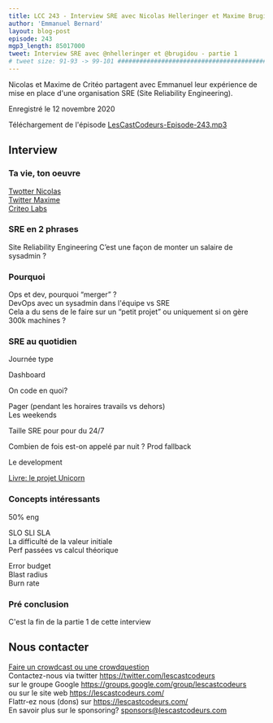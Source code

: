 ```yaml
---
title: LCC 243 - Interview SRE avec Nicolas Helleringer et Maxime Brugidou - partie 1
author: 'Emmanuel Bernard'
layout: blog-post
episode: 243
mgp3_length: 85017000
tweet: Interview SRE avec @nhelleringer et @brugidou - partie 1
# tweet size: 91-93 -> 99-101 #######################################################################
---
```

Nicolas et Maxime de Critéo partagent avec Emmanuel leur expérience de mise en place d'une organisation SRE (Site Reliability Engineering).

Enregistré le 12 novembre 2020  

Téléchargement de l'épisode [LesCastCodeurs-Episode-243.mp3](http://traffic.libsyn.com/lescastcodeurs/LesCastCodeurs-Episode-243.mp3)  

## Interview

### Ta vie, ton oeuvre

[Twotter Nicolas](https://twitter.com/nhelleringer)  
[Twitter Maxime](https://twitter.com/brugidou)  
[Criteo Labs](https://labs.criteo.com)  

### SRE en 2 phrases

Site Reliability Engineering
C’est une façon de monter un salaire de sysadmin ?

### Pourquoi

Ops et dev, pourquoi “merger” ?  
DevOps avec un sysadmin dans l'équipe vs SRE  
Cela a du sens de le faire sur un “petit projet” ou uniquement si on gère 300k machines ?

### SRE au quotidien

Journée type

Dashboard

On code en quoi?

Pager (pendant les horaires travails vs dehors)  
Les weekends

Taille SRE pour pour du 24/7

Combien de fois est-on appelé par nuit ?
Prod fallback

Le development

[Livre: le projet Unicorn](https://www.epflpress.org/produit/982/9782889153626/le-projet-unicorn)  

### Concepts intéressants

50% eng

SLO SLI SLA  
La difficulté de la valeur initiale  
Perf passées vs calcul théorique  

Error budget  
Blast radius  
Burn rate

### Pré conclusion

C'est la fin de la partie 1 de cette interview

## Nous contacter

[Faire un crowdcast ou une crowdquestion](https://lescastcodeurs.com/crowdcasting/)  
Contactez-nous via twitter <https://twitter.com/lescastcodeurs>  
sur le groupe Google <https://groups.google.com/group/lescastcodeurs>  
ou sur le site web <https://lescastcodeurs.com/>  
Flattr-ez nous (dons) sur <https://lescastcodeurs.com/>  
En savoir plus sur le sponsoring? <sponsors@lescastcodeurs.com>
